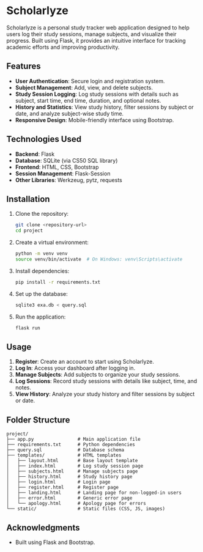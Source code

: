 # Scholarlyze

Scholarlyze is a personal study tracker web application designed to help users log their study sessions, manage subjects, and visualize their progress. Built using Flask, it provides an intuitive interface for tracking academic efforts and improving productivity.

## Features

- **User Authentication**: Secure login and registration system.
- **Subject Management**: Add, view, and delete subjects.
- **Study Session Logging**: Log study sessions with details such as subject, start time, end time, duration, and optional notes.
- **History and Statistics**: View study history, filter sessions by subject or date, and analyze subject-wise study time.
- **Responsive Design**: Mobile-friendly interface using Bootstrap.

## Technologies Used

- **Backend**: Flask
- **Database**: SQLite (via CS50 SQL library)
- **Frontend**: HTML, CSS, Bootstrap
- **Session Management**: Flask-Session
- **Other Libraries**: Werkzeug, pytz, requests

## Installation

1. Clone the repository:
   ```bash
   git clone <repository-url>
   cd project
   ```

2. Create a virtual environment:
   ```bash
   python -m venv venv
   source venv/bin/activate  # On Windows: venv\Scripts\activate
   ```

3. Install dependencies:
   ```bash
   pip install -r requirements.txt
   ```

4. Set up the database:
   ```bash
   sqlite3 exa.db < query.sql
   ```

5. Run the application:
   ```bash
   flask run
   ```

## Usage

1. **Register**: Create an account to start using Scholarlyze.
2. **Log In**: Access your dashboard after logging in.
3. **Manage Subjects**: Add subjects to organize your study sessions.
4. **Log Sessions**: Record study sessions with details like subject, time, and notes.
5. **View History**: Analyze your study history and filter sessions by subject or date.

## Folder Structure

```
project/
├── app.py                # Main application file
├── requirements.txt      # Python dependencies
├── query.sql             # Database schema
├── templates/            # HTML templates
│   ├── layout.html       # Base layout template
│   ├── index.html        # Log study session page
│   ├── subjects.html     # Manage subjects page
│   ├── history.html      # Study history page
│   ├── login.html        # Login page
│   ├── register.html     # Register page
│   ├── landing.html      # Landing page for non-logged-in users
│   ├── error.html        # Generic error page
│   └── apology.html      # Apology page for errors
└── static/               # Static files (CSS, JS, images)
```

## Acknowledgments
- Built using Flask and Bootstrap.
